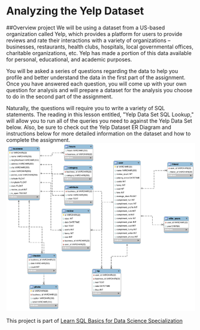 # Analyzing the Yelp Dataset
##Overview project 
We will be using a dataset from a US-based organization called Yelp, which provides a platform for users to provide reviews and rate their interactions with a variety of organizations – businesses, restaurants, health clubs, hospitals, local governmental offices, charitable organizations, etc. Yelp has made a portion of this data available for personal, educational, and academic purposes.

You will be asked a series of questions regarding the data to help you profile and better understand the data in the first part of the assignment. Once you have answered each question, you will come up with your own question for analysis and will prepare a dataset for the analysis you choose to do in the second part of the assignment.

Naturally, the questions will require you to write a variety of SQL statements. The reading in this lesson entitled, "Yelp Data Set SQL Lookup," will allow you to run all of the queries you need to against the Yelp Data Set below. Also, be sure to check out the Yelp Dataset ER Diagram and instructions below for more detailed information on the dataset and how to complete the assignment.![im](https://github.com/Athari22/Analyzing-the-Yelp-Dataset/blob/main/hOlYbrgyEeeTsRKxhJ5OZg_517578844a2fd129650492eda3186cd1_YelpERDiagram.png)

This project is part of [Learn SQL Basics for Data Science Specialization](https://www.coursera.org/specializations/learn-sql-basics-data-science?)
